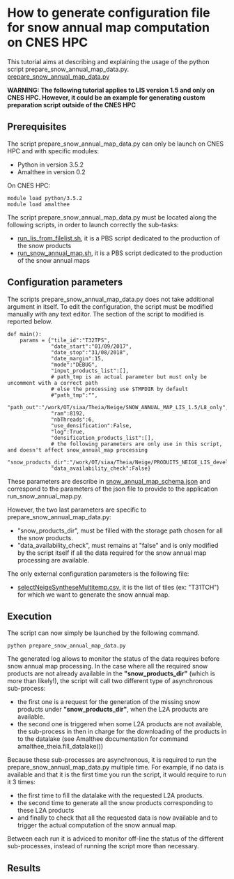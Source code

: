 
# How to generate configuration file for snow annual map computation on CNES HPC

This tutorial aims at describing and explaining the usage of the python script prepare_snow_annual_map_data.py.
[prepare_snow_annual_map_data.py](https://gitlab.orfeo-toolbox.org/remote_modules/let-it-snow/blob/develop/hpc/prepare_data_for_snow_annual_map.py)

**WARNING: The following tutorial applies to LIS version 1.5 and only on CNES HPC.
However, it could be an example for generating custom preparation script outside of the CNES HPC**

## Prerequisites

The script prepare_snow_annual_map_data.py can only be launch on CNES HPC and with specific modules:
- Python in version 3.5.2
- Amalthee in version 0.2

On CNES HPC:
```
module load python/3.5.2
module load amalthee
```

The script prepare_snow_annual_map_data.py must be located along the following scripts, in order to launch correctly the sub-tasks:
- [run_lis_from_filelist.sh](https://gitlab.orfeo-toolbox.org/remote_modules/let-it-snow/blob/develop/hpc/run_lis_from_filelist.sh), it is a PBS script dedicated to the production of the snow products
- [run_snow_annual_map.sh](https://gitlab.orfeo-toolbox.org/remote_modules/let-it-snow/blob/develop/hpc/run_snow_annual_map.sh), it is a PBS script dedicated to the production of the snow annual maps

## Configuration parameters

The scripts prepare_snow_annual_map_data.py does not take additional argument in itself. To edit the configuration, 
the script must be modified manually with any text editor. The section of the script to modified is reported below.

```
def main():
    params = {"tile_id":"T32TPS",
              "date_start":"01/09/2017",
              "date_stop":"31/08/2018",
              "date_margin":15,
              "mode":"DEBUG",
              "input_products_list":[],
              # path_tmp is an actual parameter but must only be uncomment with a correct path
              # else the processing use $TMPDIR by default
              #"path_tmp":"",
              "path_out":"/work/OT/siaa/Theia/Neige/SNOW_ANNUAL_MAP_LIS_1.5/L8_only",
              "ram":8192,
              "nbThreads":6,
              "use_densification":False,
              "log":True,
              "densification_products_list":[],
              # the following parameters are only use in this script, and doesn't affect snow_annual_map processing
              "snow_products_dir":"/work/OT/siaa/Theia/Neige/PRODUITS_NEIGE_LIS_develop_1.5",
              "data_availability_check":False}
```

These parameters are describe in [snow_annual_map_schema.json](https://gitlab.orfeo-toolbox.org/remote_modules/let-it-snow/blob/develop/doc/snow_annual_map_schema.json)
and correspond to the parameters of the json file to provide to the application run_snow_annual_map.py.

However, the two last parameters are specific to prepare_snow_annual_map_data.py:
- "snow_products_dir", must be filled with the storage path chosen for all the snow products.
- "data_availability_check", must remains at "false" and is only modified by the script itself if all the data required for the snow annual map processing are available.

The only external configuration parameters is the following file:
- [selectNeigeSyntheseMultitemp.csv](https://gitlab.orfeo-toolbox.org/remote_modules/let-it-snow/blob/develop/hpc/selectNeigeSyntheseMultitemp.csv), it is the list of tiles (ex: "T31TCH") for which we want to generate the snow annual map.

## Execution

The script can now simply be launched by the following command.

```
python prepare_snow_annual_map_data.py
```

The generated log allows to monitor the status of the data requires before snow annual map processing.
In the case where all the required snow products are not already available in the **"snow_products_dir"** (which is more than likely!), the script will call two different type of asynchronous sub-process:

 - the first one is a request for the generation of the missing snow products under **"snow_products_dir"**, when the L2A products are available.
 - the second one is triggered when some L2A products are not available, the sub-process in then in charge for the downloading of the products in to the datalake (see Amalthee documentation for command amalthee_theia.fill_datalake())

Because these sub-processes are asynchronous, it is required to run the prepare_snow_annual_map_data.py multiple time.
For example, if no data is available and that it is the first time you run the script, it would require to run it 3 times:
 - the first time to fill the datalake with the requested L2A products.
 - the second time to generate all the snow products corresponding to these L2A products
 - and finally to check that all the requested data is now available and to trigger the actual computation of the snow annual map.

Between each run it is adviced to monitor off-line the status of the different sub-processes, instead of running the script more than necessary.

## Results
